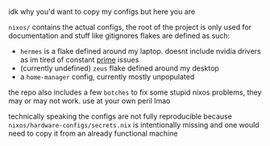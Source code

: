 idk why you'd want to copy my configs but here you are 

`nixos/` contains the actual configs, the root of the project is only used for documentation and stuff like gitignores 
flakes are defined as such:
 - `hermes` is a flake defined around my laptop. doesnt include nvidia drivers as im tired of constant [prime](https://wiki.archlinux.org/title/PRIME) issues
 - (currently undefined) `zeus` flake defined around my desktop
 - a `home-manager` config, currently mostly unpopulated

the repo also includes a few `botches` to fix some stupid nixos problems, they may or may not work. use at your own peril lmao 

technically speaking the configs are not fully reproducible because `nixos/hardware-configs/secrets.nix` is intentionally missing and one would need to copy it from an already functional machine
